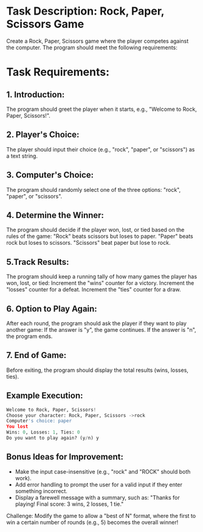 # Task Description: Rock, Paper, Scissors Game
Create a Rock, Paper, Scissors game where the player competes against the computer. The program should meet the following requirements:

# Task Requirements:
## 1. Introduction:

The program should greet the player when it starts, e.g., "Welcome to Rock, Paper, Scissors!".


## 2. Player's Choice:

The player should input their choice (e.g., "rock", "paper", or "scissors") as a text string.

## 3. Computer's Choice:

The program should randomly select one of the three options: "rock", "paper", or "scissors".

## 4. Determine the Winner:
The program should decide if the player won, lost, or tied based on the rules of the game:
"Rock" beats scissors but loses to paper.
"Paper" beats rock but loses to scissors.
"Scissors" beat paper but lose to rock.

## 5.Track Results:
The program should keep a running tally of how many games the player has won, lost, or tied:
Increment the "wins" counter for a victory.
Increment the "losses" counter for a defeat.
Increment the "ties" counter for a draw.

## 6. Option to Play Again:
After each round, the program should ask the player if they want to play another game:
If the answer is "y", the game continues.
If the answer is "n", the program ends.

## 7. End of Game:
Before exiting, the program should display the total results (wins, losses, ties).

## Example Execution:
```python
Welcome to Rock, Paper, Scissors!
Choose your character: Rock, Paper, Scissors ->rock
Computer's choice: paper
You lost
Wins: 0, Losses: 1, Ties: 0
Do you want to play again? (y/n) y
```

## Bonus Ideas for Improvement:
- Make the input case-insensitive (e.g., "rock" and "ROCK" should both work).
- Add error handling to prompt the user for a valid input if they enter something incorrect.
- Display a farewell message with a summary, such as: "Thanks for playing! Final score: 3 wins, 2 losses, 1 tie."


Challenge: Modify the game to allow a "best of N" format, where the first to win a certain number of rounds (e.g., 5) becomes the overall winner!